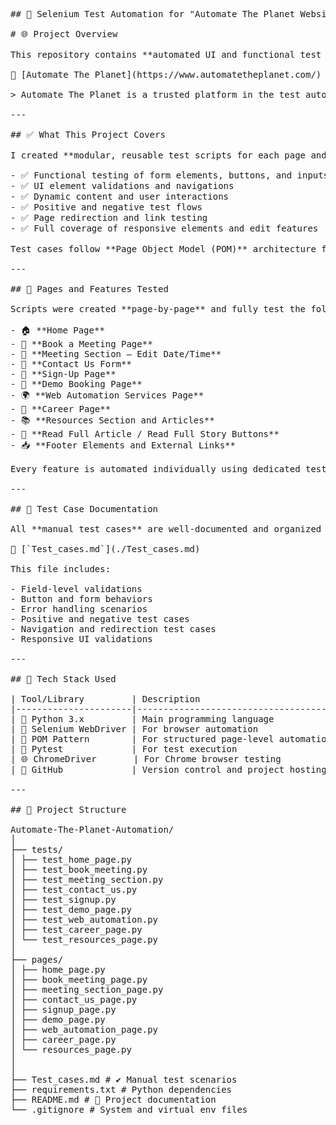 <pre>
## 🔧 Selenium Test Automation for "Automate The Planet Website ##

# 🌐 Project Overview

This repository contains **automated UI and functional test scripts** developed using **Python, Selenium WebDriver**, and the **Page Object Model (POM)** for:

🔗 [Automate The Planet](https://www.automatetheplanet.com/)

> Automate The Planet is a trusted platform in the test automation industry, offering consulting services, demos, and free resources for automation professionals. The site includes interactive UI elements, dynamic forms, and navigation flows that make it ideal for automation testing practice.

---

## ✅ What This Project Covers

I created **modular, reusable test scripts for each page and section of the website**. Each script covers:

- ✅ Functional testing of form elements, buttons, and inputs  
- ✅ UI element validations and navigations  
- ✅ Dynamic content and user interactions  
- ✅ Positive and negative test flows  
- ✅ Page redirection and link testing  
- ✅ Full coverage of responsive elements and edit features  

Test cases follow **Page Object Model (POM)** architecture for clean structure, reusability, and easy maintenance.

---

## 📄 Pages and Features Tested

Scripts were created **page-by-page** and fully test the following:

- 🏠 **Home Page**  
- 📅 **Book a Meeting Page**  
- 🔁 **Meeting Section – Edit Date/Time**  
- 📩 **Contact Us Form**  
- 📝 **Sign-Up Page**  
- 🧪 **Demo Booking Page**  
- 🌍 **Web Automation Services Page**  
- 🎯 **Career Page**  
- 📚 **Resources Section and Articles**  
- 📖 **Read Full Article / Read Full Story Buttons**  
- 📥 **Footer Elements and External Links**

Every feature is automated individually using dedicated test scripts and page classes.

---

## 🧾 Test Case Documentation

All **manual test cases** are well-documented and organized in the file below:

📄 [`Test_cases.md`](./Test_cases.md)

This file includes:

- Field-level validations  
- Button and form behaviors  
- Error handling scenarios  
- Positive and negative test cases  
- Navigation and redirection test cases  
- Responsive UI validations

---

## 🧰 Tech Stack Used

| Tool/Library         | Description                             |
|----------------------|-----------------------------------------|
| 🐍 Python 3.x         | Main programming language               |
| 🧪 Selenium WebDriver | For browser automation                  |
| 🧱 POM Pattern        | For structured page-level automation    |
| 🧪 Pytest             | For test execution                      |
| 🌐 ChromeDriver       | For Chrome browser testing              |
| 🧩 GitHub             | Version control and project hosting     |

---

## 📁 Project Structure

Automate-The-Planet-Automation/
│
├── tests/
│ ├── test_home_page.py
│ ├── test_book_meeting.py
│ ├── test_meeting_section.py
│ ├── test_contact_us.py
│ ├── test_signup.py
│ ├── test_demo_page.py
│ ├── test_web_automation.py
│ ├── test_career_page.py
│ └── test_resources_page.py
│
├── pages/
│ ├── home_page.py
│ ├── book_meeting_page.py
│ ├── meeting_section_page.py
│ ├── contact_us_page.py
│ ├── signup_page.py
│ ├── demo_page.py
│ ├── web_automation_page.py
│ ├── career_page.py
│ └── resources_page.py
│
│
├── Test_cases.md # ✔️ Manual test scenarios
├── requirements.txt # Python dependencies
├── README.md # 📄 Project documentation
└── .gitignore # System and virtual env files

</pre>